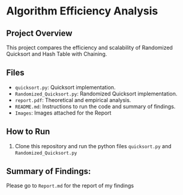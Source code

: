 # Algorithm Efficiency Analysis

## Project Overview
This project compares the efficiency and scalability of Randomized Quicksort and Hash Table with Chaining.

## Files
- `quicksort.py`: Quicksort implementation.
- `Randomized_Quicksort.py`: Randomized Quicksort implementation.
- `report.pdf`: Theoretical and empirical analysis.
- `README.md`: Instructions to run the code and summary of findings.
- `Images`: Images attached for the Report

## How to Run
1. Clone this repository and run the python files `quicksort.py` and `Randomized_Quicksort.py`

## Summary of Findings:
Please go to `Report.md` for the report of my findings